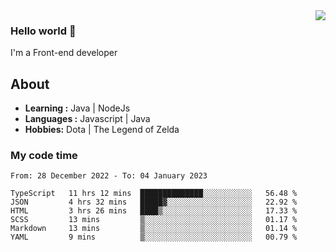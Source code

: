 <img align='right' src="https://github-readme-stats.vercel.app/api?username=jumodada&show_icons=true&theme=vue">

### Hello world 👋

I'm a Front-end developer 
    
## About
-  **Learning :** Java | NodeJs
-  **Languages :** Javascript | Java
-  **Hobbies:** Dota | The Legend of Zelda

### My code time

<!--START_SECTION:waka-->

```text
From: 28 December 2022 - To: 04 January 2023

TypeScript   11 hrs 12 mins  ██████████████░░░░░░░░░░░   56.48 %
JSON         4 hrs 32 mins   █████▓░░░░░░░░░░░░░░░░░░░   22.92 %
HTML         3 hrs 26 mins   ████▒░░░░░░░░░░░░░░░░░░░░   17.33 %
SCSS         13 mins         ▒░░░░░░░░░░░░░░░░░░░░░░░░   01.17 %
Markdown     13 mins         ▒░░░░░░░░░░░░░░░░░░░░░░░░   01.14 %
YAML         9 mins          ▒░░░░░░░░░░░░░░░░░░░░░░░░   00.79 %
```

<!--END_SECTION:waka-->
